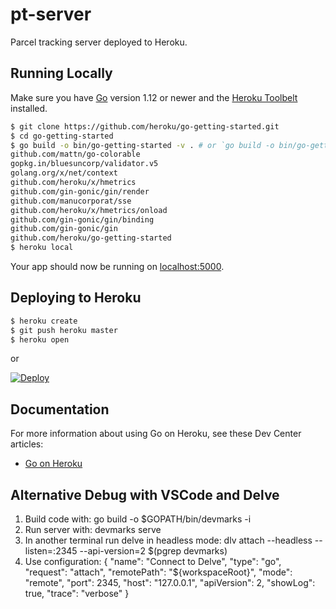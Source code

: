 
# pt-server

Parcel tracking server deployed to Heroku.

## Running Locally

Make sure you have [Go](http://golang.org/doc/install) version 1.12 or newer and the [Heroku Toolbelt](https://toolbelt.heroku.com/) installed.

```sh
$ git clone https://github.com/heroku/go-getting-started.git
$ cd go-getting-started
$ go build -o bin/go-getting-started -v . # or `go build -o bin/go-getting-started.exe -v .` in git bash
github.com/mattn/go-colorable
gopkg.in/bluesuncorp/validator.v5
golang.org/x/net/context
github.com/heroku/x/hmetrics
github.com/gin-gonic/gin/render
github.com/manucorporat/sse
github.com/heroku/x/hmetrics/onload
github.com/gin-gonic/gin/binding
github.com/gin-gonic/gin
github.com/heroku/go-getting-started
$ heroku local
```

Your app should now be running on [localhost:5000](http://localhost:5000/).

## Deploying to Heroku

```sh
$ heroku create
$ git push heroku master
$ heroku open
```

or

[![Deploy](https://www.herokucdn.com/deploy/button.png)](https://heroku.com/deploy)


## Documentation

For more information about using Go on Heroku, see these Dev Center articles:

- [Go on Heroku](https://devcenter.heroku.com/categories/go)


## Alternative Debug with VSCode and Delve

1. Build code with: go build -o $GOPATH/bin/devmarks -i
2. Run server with: devmarks serve
3. In another terminal run delve in headless mode: dlv attach --headless --listen=:2345 --api-version=2 $(pgrep devmarks)
4. Use configuration:
        {
            "name": "Connect to Delve",
            "type": "go",
            "request": "attach",
            "remotePath": "${workspaceRoot}",
            "mode": "remote",
            "port": 2345,
            "host": "127.0.0.1",
            "apiVersion": 2,
            "showLog": true,
            "trace": "verbose"
        }
